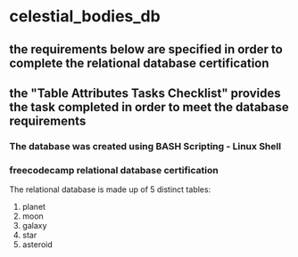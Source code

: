 # celestial_bodies_db

## the requirements below are specified in order to complete the relational database certification

## the "Table Attributes Tasks Checklist" provides the task completed in order to meet the database requirements

### The database was created using BASH Scripting - Linux Shell

### freecodecamp relational database certification
The relational database is made up of 5 distinct tables:
1. planet
2. moon
3. galaxy
4. star
5. asteroid
